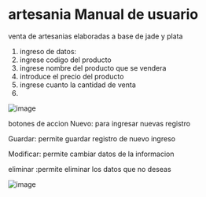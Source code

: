 # artesania Manual de usuario
venta de artesanias elaboradas a base de jade y plata
1. ingreso de datos:
2. ingrese codigo del producto
3. ingrese nombre del producto que se vendera
4. introduce el precio del producto
5. ingrese cuanto la cantidad de venta
6. 
![image](https://github.com/ixbe/artesania/assets/145864395/29e40e3c-80c2-4845-8da6-42e645079d52)

botones de accion 
Nuevo: para ingresar nuevas registro 

Guardar: permite guardar registro de nuevo ingreso 

Modificar: permite cambiar datos de la informacion 

eliminar :permite eliminar los datos que no deseas

![image](https://github.com/ixbe/artesania/assets/145864395/4f581f30-8a40-4ea9-a9bc-a072d75f56c5)
